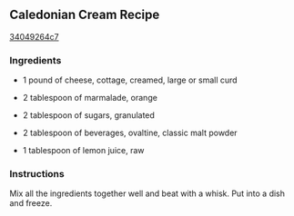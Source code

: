 ## Caledonian Cream Recipe

[34049264c7](http://cookeatshare.com/recipes/caledonian-cream-97827)

### Ingredients

 - 1 pound of cheese, cottage, creamed, large or small curd

 - 2 tablespoon of marmalade, orange

 - 2 tablespoon of sugars, granulated

 - 2 tablespoon of beverages, ovaltine, classic malt powder

 - 1 tablespoon of lemon juice, raw

### Instructions

Mix all the ingredients together well and beat with a whisk. Put into a dish and freeze.